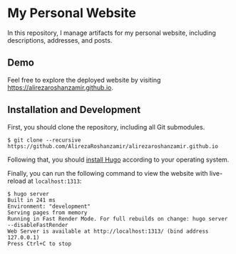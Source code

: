 # My Personal Website
In this repository, I manage artifacts for my personal website, including descriptions, addresses, and posts.

## Demo
Feel free to explore the deployed website by visiting https://alirezaroshanzamir.github.io.

## Installation and Development
First, you should clone the repository, including all Git submodules.

```console
$ git clone --recursive https://github.com/AlirezaRoshanzamir/alirezaroshanzamir.github.io
```

Following that, you should [install Hugo](https://gohugo.io/installation/) according to your operating system.

Finally, you can run the following command to view the website with live-reload at `localhost:1313`:

```console
$ hugo server
Built in 241 ms
Environment: "development"
Serving pages from memory
Running in Fast Render Mode. For full rebuilds on change: hugo server --disableFastRender
Web Server is available at http://localhost:1313/ (bind address 127.0.0.1)
Press Ctrl+C to stop
```

